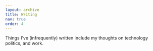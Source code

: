 ```yaml
---
layout: archive
title: Writing
nav: true
order: 4
---
```


Things I've (infrequently) written include my thoughts on technology politics, and work.
